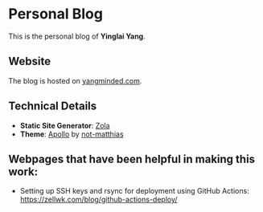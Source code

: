 # Personal Blog

This is the personal blog of **Yinglai Yang**.

## Website

The blog is hosted on [yangminded.com](https://yangminded.com/).

## Technical Details

- **Static Site Generator**: [Zola](https://www.getzola.org/)
- **Theme**: [Apollo](https://github.com/not-matthias/apollo) by [not-matthias](https://github.com/not-matthias)

## Webpages that have been helpful in making this work:
- Setting up SSH keys and rsync for deployment using GitHub Actions: https://zellwk.com/blog/github-actions-deploy/

